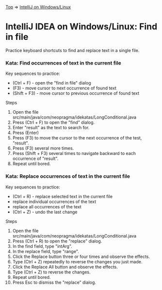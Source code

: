 [Top](README.md) => [IntelliJ on Windows/Linux](ij-win-lin.md)

# IntelliJ IDEA on Windows/Linux: Find in file

Practice keyboard shortcuts to find and replace text in a single file.

### Kata: Find occurrences of text in the current file

Key sequences to practice:

- (Ctrl + F) - open the "find in file" dialog
- (F3) - move cursor to next occurrence of found text
- (Shift + F3) - move cursor to previous occurrence of found text

Steps

1. Open the file src/main/java/com/neopragma/idekatas/LongConditional.java
1. Press (Ctrl + F) to open the "find" dialog.
1. Enter "result" as the text to search for.
1. Press (Enter)
1. Press (F3) to move the cursor to the next occurrence of the test, "result".
1. Press (F3) several more times.
1. Press (Shift + F3) several times to navigate backward to each occurrence of "result".
1. Repeat until bored.

### Kata: Replace occurrences of text in the current file

Key sequences to practice:

- (Ctrl + R) - replace selected text in the current file
- replace individual occurrences of the text
- replace all occurrences of the text
- (Ctrl + Z) - undo the last change

Steps

1. Open the file src/main/java/com/neopragma/idekatas/LongConditional.java
1. Press (Ctrl + R) to open the "replace" dialog.
1. In the find field, type "intArg".
1. In the replace field, type "range".
1. Click the Replace button three or four times and observe the effects.
1. Type (Ctrl + Z) repeatedly to reverse the changes you just made.
1. Click the Replace All button and observe the effects.
1. Type (Ctrl + Z) to reverse the changes.
1. Repeat until bored.
1. Press Esc to dismiss the "replace" dialog.





